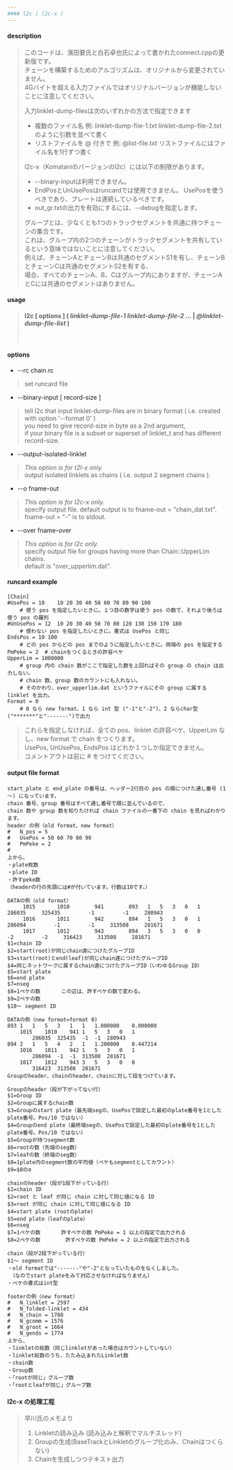 ```yaml
---
#### l2c ( l2c-x )
---
```


#### description
> このコードは、濱田要氏と白石卓也氏によって書かれたconnect.cppの更新版です。<br>
> チェーンを構築するためのアルゴリズムは、オリジナルから変更されていません。<br>
> 4Gバイトを超える入力ファイルではオリジナルバージョンが機能しないことに注意してください。
>  
> 入力linklet-dump-filesは次のいずれかの方法で指定できます
> - 複数のファイル名 例: linklet-dump-file-1.txt linklet-dump-file-2.txt のように引数を並べて書く
> - リストファイルを @ 付きで 例: @list-file.txt リストファイルにはファイル名を1行ずつ書く
>  
> l2c-x（Komataniのバージョンのl2c）には以下の制限があります。
> - --binary-inputは利用できません。
> - EndPosとUnUsePosはruncardでは使用できません。 UsePosを使うべきであり、プレートは連続しているべきです。
> - out_gr.txtの出力を有効にするには、--debugを指定します。
>  
> グループとは、少なくとも1つのトラックセグメントを共通に持つチェーンの集合です。<br>
> これは、グループ内の2つのチェーンがトラックセグメントを共有しているという意味ではないことに注意してください。<br>
> 例えば、チェーンAとチェーンBは共通のセグメントS1を有し、チェーンBとチェーンCは共通のセグメントS2を有する、<br>
> 場合、すべてのチェーンA、B、Cはグループ内にありますが、チェーンAとCには共通のセグメントはありません。
>

#### usage
> #### l2c [ options ] ( *linklet-dump-file-1* *linklet-dump-file-2* ... | *@linklet-dump-file-list* )
> <br>

#### options
- --rc chain.rc
> set runcard file  

- --binary-input [ record-size ]
> tell l2c that input linklet-dump-files are in binary format ( i.e. created with option '--format 0' )  
> you need to give record-size in byte as a 2nd argument,  
> if your binary file is a subset or superset of linklet_t and has different record-size.  

- --output-isolated-linklet
> *This option is for t2l-x only.*  
> output isolated linklets as chains ( i.e. output 2 segment chains ). 

- --o fname-out
> *This option is for l2c-x only.*  
> specify output file. default output is to fname-out = "chain_dat.txt".  
> fname-out = "-" is to stdout.  
 
- --over fname-over
> *This option is for l2c only.*  
> specify output file for groups having more than Chain::UpperLim chains.  
> default is "over_upperlim.dat".  

#### runcard example
```
[Chain]
#UsePos = 10	10 20 30 40 50 60 70 80 90 100
	# 使う pos を指定したいときに。１つ目の数字は使う pos の数で、それより後ろは使う pos の羅列
#UnUsePos = 12	10 20 30 40 50 70 80 120 130 150 170 180
	# 使わない pos を指定したいときに。書式は UsePos と同じ
EndsPos = 10 100
	# どの pos からどの pos までのように指定したいときに。両端の pos を指定する
PmPeke = 2  # chainをつくるときの許容ペケ
UpperLim = 1000000
	# group 内の chain 数がここで指定した数を上回ればその group の chain は出力しない。
	# chain 数、group 数のカウントにも入れない。
	# そのかわり、over_upperlim.dat というファイルにその group に属する linklet を出力。
Format = 0
	# 0 なら new format、1 なら int 型 ("-1"と"-2")、2 ならchar型("*******"と"-------")で出力
```
> これらを指定しなければ、全ての pos、linklet の許容ペケ、UpperLim なし、new format で chain をつくります。  
> UsePos, UnUsePos, EndsPos はどれか１つしか指定できません。  
> コメントアウトは前に # をつけてください。  

#### output file format
```
start_plate と end_plate の番号は、ヘッダー2行目の pos の順につけた通し番号 (1～) になっています。
chain 番号、group 番号はすべて通し番号で順に並んでいるので、
chain 数や group 数を知りたければ chain ファイルの一番下の chain を見ればわかります。 
header の例（old format、new format）  
#	N_pos = 5
#	UsePos = 50 60 70 80 90
#	PmPeke = 2
#
上から、
・plate枚数
・plate ID
・許すpeke数
（headerの行の先頭には#が付いています。行数は10です。）
```

```
DATAの例（old format） 
     1015       1010        941        893   1   5   3   0   1     286035     325435         -1         -1     280943
     1016       1011        942        894   1   5   3   0   1     286094         -1         -1     313508     281671
     1017       1012        943        894   3   5   3   0   0         -2         -2     316423     313508     281671
$1=chain ID
$2=start(root)が同じchain達につけたグループID
$3=start(root)とend(leaf)が同じchain達につけたグループID
$4=同じネットワークに属するchain達につけたグループID（いわゆるGroup ID）
$5=start plate
$6=end plate
$7=nseg
$8=1ペケの数　　　　この辺は、許すペケの数で変わる。
$9=2ペケの数
$10～ segment ID 
```

```
DATAの例（new format=format 0)  
893	1	1	5	3	1	1	1.000000	0.000000
	1015	1010	941	1	5	3	0	1
		286035	325435	-1	-1	280943
894	2	1	5	4	2	1	1.200000	0.447214
 	1016	1011	942	1	5	3	0	1
		286094	-1	-1	313508	281671
  	1017	1012	943	3	5	3	0	0
		316423	313508	281671
Groupのheader、chainのheader、chainに対して段をつけています。
```
```
Groupのheader（段が下がってない行）
$1=Group ID
$2=Groupに属するchain数
$3=Groupのstart plate（最先端segの、UsePosで設定した最初のplate番号を1としたplate番号。Pos/10 ではない）
$4=Groupのend plate（最終端segの、UsePosで設定した最初のplate番号を1としたplate番号。Pos/10 ではない）
$5=Groupが持つsegment数
$6=rootの数（先端のseg数）
$7=leafの数（終端のseg数）
$8=1plate内のsegment数の平均値（ペケもsegmentとしてカウント）
$9=$8のσ
```

```
chainのheader（段が1段下がっている行）
$1=chain ID
$2=root と leaf が同じ chain に対して同じ値になる ID
$3=root が同じ chain に対して同じ値になる ID
$4=start plate (rootのplate)
$5=end plate（leafのplate）
$6=nseg
$7=1ペケの数　　　　許すペケの数 PmPeke = 1 以上の指定で出力される
$8=2ペケの数        許すペケの数 PmPeke = 2 以上の指定で出力される
```

```
chain（段が2段下がっている行）
$1～ segment ID
・old formatでは"-------"や"-2"となっていたものをなくしました。
　（なのでstart plateをみて対応させなければなりません）
・ペケの書式はint型
```

```
footerの例（new format） 
#	N_linklet = 2597
#	N_folded-linklet = 434
#	N_chain = 1788
#	N_gcomm = 1576
#	N_groot = 1664
#	N_gends = 1774
上から、
・linkletの総数（同じlinkletがあった場合はカウントしていない）
・linklet総数のうち、たたみ込まれたLinklet数
・chain数
・Group数
・「rootが同じ」グループ数
・「rootとleafが同じ」グループ数
```

#### l2c-x の処理工程
> 早川氏のメモより
> 1. Linkletの読み込み (読み込みと解釈でマルチスレッド)
> 2. Groupの生成(BaseTrackとLinkletのグループ化のみ、Chainはつくらない)
> 3. Chainを生成しつつテキスト出力
